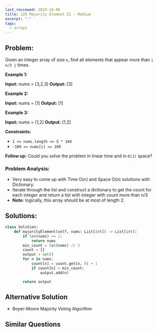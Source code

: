 ```yaml
---
last_reviewed: 2023-10-08
title: 229 Majority Element II - Medium
excerpt: "-"
tags:
  - arrays
---
```

## Problem:

Given an integer array of size `n`, find all elements that appear more than `⌊ n/3 ⌋` times.

**Example 1:**

**Input:** nums = [3,2,3]
**Output:** [3]

**Example 2:**

**Input:** nums = [1]
**Output:** [1]

**Example 3:**

**Input:** nums = [1,2]
**Output:** [1,2]

**Constraints:**

- `1 <= nums.length <= 5 * 104`
- `-109 <= nums[i] <= 109`

**Follow up:** Could you solve the problem in linear time and in `O(1)` space?
### Problem Analysis:

- Very easy to come up with Time O(n) and Space O(n) solutions with Dictionary.
- Iterate through the list and construct a dictionary to get the count for each integer and return a list with integer with count more than n/3
- **Note:** logically, this array should be at most of length 2.

## Solutions:

```python
class Solution:
    def majorityElement(self, nums: List[int]) -> List[int]:
        if len(nums) == 1:
            return nums        
        min_count = len(nums) // 3
        count = {}
        output = set()
        for n in nums:
            count[n] = count.get(n, 0) + 1
            if count[n] > min_count:
                output.add(n)

        return output
```
## Alternative Solution

- Boyer-Moore Majority Voting Algorithm

## Similar Questions